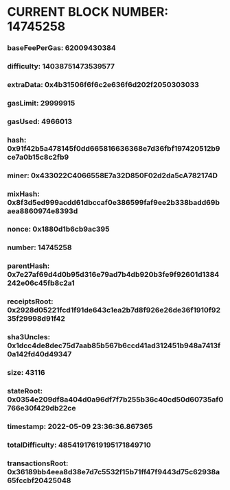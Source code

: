 # CURRENT BLOCK NUMBER: 14745258

### baseFeePerGas: 62009430384
### difficulty: 14038751473539577
### extraData: 0x4b31506f6f6c2e636f6d202f2050303033
### gasLimit: 29999915
### gasUsed: 4966013
### hash: 0x91f42b5a478145f0dd665816636368e7d36fbf197420512b9ce7a0b15c8c2fb9
### miner: 0x433022C4066558E7a32D850F02d2da5cA782174D
### mixHash: 0x8f3d5ed999acdd61dbccaf0e386599faf9ee2b338badd69baea8860974e8393d
### nonce: 0x1880d1b6cb9ac395
### number: 14745258
### parentHash: 0x7e27af69d4d0b95d316e79ad7b4db920b3fe9f92601d1384242e06c45fb8c2a1
### receiptsRoot: 0x2928d05221fcd1f91de643c1ea2b7d8f926e26de36f1910f9235f29998d91f42
### sha3Uncles: 0x1dcc4de8dec75d7aab85b567b6ccd41ad312451b948a7413f0a142fd40d49347
### size: 43116
### stateRoot: 0x0354e209df8a404d0a96df7f7b255b36c40cd50d60735af0766e30f429db22ce
### timestamp: 2022-05-09 23:36:36.867365
### totalDifficulty: 48541917619195171849710
### transactionsRoot: 0x36189bb4eea8d38e7d7c5532f15b71ff47f9443d75c62938a65fccbf20425048
